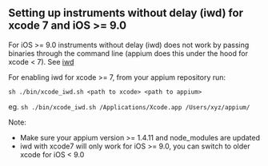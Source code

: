 ## Setting up instruments without delay (iwd) for xcode 7 and iOS >= 9.0

For iOS >= 9.0 instruments without delay (iwd) does not work by passing binaries through
the command line (appium does this under the hood for xcode < 7). See [iwd](https://github.com/lawrencelomax/instruments-without-delay/tree/xcode7-quirks#xcode-7--ios-9-support)

For enabling iwd for xcode >= 7, from your appium repository run:

```
sh ./bin/xcode_iwd.sh <path to xcode> <path to appium>
```
eg. `sh ./bin/xcode_iwd.sh /Applications/Xcode.app /Users/xyz/appium/`

Note:
- Make sure your appium version >= 1.4.11 and node_modules are updated
- iwd with xcode7 will only work for iOS >= 9.0, you can switch to older xcode for
iOS < 9.0
